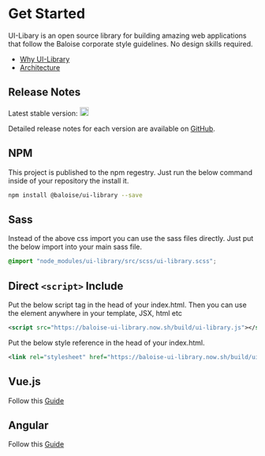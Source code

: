 # Get Started

UI-Libary is an open source library for building amazing web applications that follow the Baloise corporate style guidelines.
No design skills required.

- [Why UI-Library](docs/introduction/why.md)
- [Architecture](docs/introduction/architecture.md)

## Release Notes

Latest stable version: <a href="https://badge.fury.io/js/%40baloise%2Fui-library"><img src="https://badge.fury.io/js/%40baloise%2Fui-library.svg" alt="npm version" height="18"></a>

Detailed release notes for each version are available on [GitHub](https://github.com/baloise/ui-library/releases).

## NPM

This project is published to the npm regestry. Just run the below command inside of your repository the install it.

```bash
npm install @baloise/ui-library --save
```

## Sass

Instead of the above css import you can use the sass files directly. Just put the below import into your main sass file.

```scss
@import "node_modules/ui-library/src/scss/ui-library.scss";
```

## Direct `<script>` Include

Put the below script tag in the head of your index.html.
Then you can use the element anywhere in your template, JSX, html etc

<!-- The snippet.plugin looks for the html lang, so to avoid that we use xml here -->

```xml
<script src="https://baloise-ui-library.now.sh/build/ui-library.js"></script>
```

Put the below style reference in the head of your index.html.

<!-- The snippet.plugin looks for the html lang, so to avoid that we use xml here -->

```xml
<link rel="stylesheet" href="https://baloise-ui-library.now.sh/build/ui-library.css" />
```

## Vue.js

Follow this [Guide](https://stenciljs.com/docs/vue)

## Angular

Follow this [Guide](https://stenciljs.com/docs/angular)
